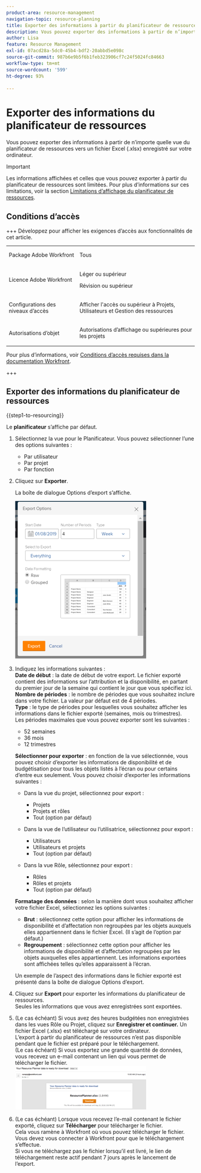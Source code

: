 ```yaml
---
product-area: resource-management
navigation-topic: resource-planning
title: Exporter des informations à partir du planificateur de ressources
description: Vous pouvez exporter des informations à partir de n’importe quelle vue du planificateur de ressources vers un fichier Excel (.xlsx) enregistré sur votre ordinateur.
author: Lisa
feature: Resource Management
exl-id: 07acd28a-5dc0-45b4-bdf2-20abbd5e098c
source-git-commit: 987b6e9b5f6b1feb323906cf7c24f5024fc84663
workflow-type: tm+mt
source-wordcount: '599'
ht-degree: 93%

---
```


# Exporter des informations du planificateur de ressources

Vous pouvez exporter des informations à partir de n’importe quelle vue du planificateur de ressources vers un fichier Excel (.xlsx) enregistré sur votre ordinateur.

>[!IMPORTANT]
>
>Les informations affichées et celles que vous pouvez exporter à partir du planificateur de ressources sont limitées. Pour plus d’informations sur ces limitations, voir la section [Limitations d’affichage du planificateur de ressources](../../resource-mgmt/resource-planning/resource-planner-display-limitations.md).

## Conditions d’accès

+++ Développez pour afficher les exigences d’accès aux fonctionnalités de cet article.

<table style="table-layout:auto"> 
 <col> 
 <col> 
 <tbody> 
  <tr> 
  <tr> 
   <td>Package Adobe Workfront</td> 
   <td><p>Tous</p></td>
  </tr> 
  <tr> 
   <td>Licence Adobe Workfront</td> 
   <td><p>Léger ou supérieur</p>
       <p>Révision ou supérieur</p></td> 
  </tr> 
  <tr> 
   <td>Configurations des niveaux d’accès</td> 
   <td> <p>Afficher l'accès ou supérieur à Projets, Utilisateurs et Gestion des ressources</p></td> 
  </tr> 
  <tr> 
   <td>Autorisations d’objet</td> 
   <td> <p>Autorisations d’affichage ou supérieures pour les projets</p></td> 
  </tr> 
 </tbody> 
</table>

Pour plus d’informations, voir [Conditions d’accès requises dans la documentation Workfront](/help/quicksilver/administration-and-setup/add-users/access-levels-and-object-permissions/access-level-requirements-in-documentation.md).

+++

## Exporter des informations du planificateur de ressources

{{step1-to-resourcing}}

Le **planificateur** s’affiche par défaut.

1. Sélectionnez la vue pour le Planificateur. Vous pouvez sélectionner l’une des options suivantes :

   * Par utilisateur
   * Par projet
   * Par fonction

1. Cliquez sur **Exporter**.

   La boîte de dialogue Options d’export s’affiche.

   ![Options d’exportation](assets/rp-export-options-box-350x421.png)

1. Indiquez les informations suivantes :\
   **Date de début** : la date de début de votre export. Le fichier exporté contient des informations sur l’attribution et la disponibilité, en partant du premier jour de la semaine qui contient le jour que vous spécifiez ici.\
   **Nombre de périodes** : le nombre de périodes que vous souhaitez inclure dans votre fichier. La valeur par défaut est de 4 périodes.\
   **Type** : le type de périodes pour lesquelles vous souhaitez afficher les informations dans le fichier exporté (semaines, mois ou trimestres).\
   Les périodes maximales que vous pouvez exporter sont les suivantes :

   * 52 semaines
   * 36 mois
   * 12 trimestres

   **Sélectionner pour exporter** : en fonction de la vue sélectionnée, vous pouvez choisir d’exporter les informations de disponibilité et de budgétisation pour tous les objets listés à l’écran ou pour certains d’entre eux seulement.
Vous pouvez choisir d’exporter les informations suivantes :

   * Dans la vue du projet, sélectionnez pour export :

      * Projets
      * Projets et rôles
      * Tout (option par défaut)

   * Dans la vue de l’utilisateur ou l’utilisatrice, sélectionnez pour export :

      * Utilisateurs
      * Utilisateurs et projets
      * Tout (option par défaut)

   * Dans la vue Rôle, sélectionnez pour export :

      * Rôles
      * Rôles et projets
      * Tout (option par défaut)

   **Formatage des données** : selon la manière dont vous souhaitez afficher votre fichier Excel, sélectionnez les options suivantes :

   * **Brut** : sélectionnez cette option pour afficher les informations de disponibilité et d’affectation non regroupées par les objets auxquels elles appartiennent dans le fichier Excel. (Il s’agit de l’option par défaut.)
   * **Regroupement** : sélectionnez cette option pour afficher les informations de disponibilité et d’affectation regroupées par les objets auxquelles elles appartiennent. Les informations exportées sont affichées telles qu’elles apparaissent à l’écran.

   Un exemple de l’aspect des informations dans le fichier exporté est présenté dans la boîte de dialogue Options d’export.

1. Cliquez sur **Export** pour exporter les informations du planificateur de ressources.\
   Seules les informations que vous avez enregistrées sont exportées.

1. (Le cas échéant) Si vous avez des heures budgétées non enregistrées dans les vues Rôle ou Projet, cliquez sur **Enregistrer et continuer.** Un fichier Excel (.xlsx) est téléchargé sur votre ordinateur.\
   L’export à partir du planificateur de ressources n’est pas disponible pendant que le fichier est préparé pour le téléchargement.\
   (Le cas échéant) Si vous exportez une grande quantité de données, vous recevez un e-mail contenant un lien qui vous permet de télécharger le fichier.\
   ![RP_eamil_with_exported_planner_attached.png](assets/rp-eamil-with-exported-planner-attached-350x116.png)

1. (Le cas échéant) Lorsque vous recevez l’e-mail contenant le fichier exporté, cliquez sur **Télécharger** pour télécharger le fichier.\
   Cela vous ramène à Workfront où vous pouvez télécharger le fichier.\
   Vous devez vous connecter à Workfront pour que le téléchargement s’effectue.\
   Si vous ne téléchargez pas le fichier lorsqu’il est livré, le lien de téléchargement reste actif pendant 7 jours après le lancement de l’export.
